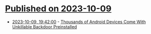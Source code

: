 # [Published on 2023-10-09](index.md)

* [2023-10-09, 19:42:00](https://soylentnews.org/article.pl?sid=23/10/08/2234207&from=rss) - [Thousands of Android Devices Come With Unkillable Backdoor Preinstalled](https://soylentnews.org/article.pl?sid=23/10/08/2234207&from=rss)
